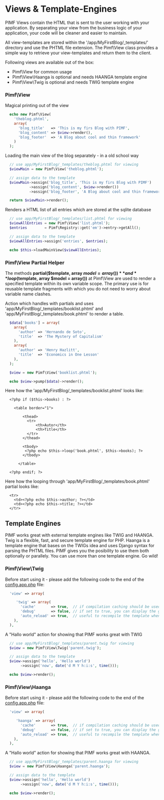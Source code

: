 # Views & Template-Engines

PIMF Views contain the HTML that is sent to the user working with your application. By separating your view from the business
logic of your application, your code will be cleaner and easier to maintain.

All view-templates are stored within the '/app/MyFirstBlog/_templates/' directory and use the PHTML file extension. The
Pimf\View class provides a simple way to retrieve your view-templates and return them to the client.

Following views are available out of the box:
- Pimf\View for common usage
- Pimf\View\Haanga is optional and needs HAANGA template engine
- Pimf\View\Twig is optional and needs TWIG template engine

### Pimf\View
Magical printing out of the view

```php
  echo new Pimf\View(
    'theblog.phtml',
    array(
      'blog_title'   => 'This is my firs Blog with PIMF',
      'blog_content' => $view->render(),
      'blog_footer'  => 'A Blog about cool and thin framework'
    )
  );
```

Loading the main view of the blog separately - in a old school way

```php
  // use app/MyFirstBlog/_templates/theblog.phtml for viewing
  $viewMain = new Pimf\View('theblog.phtml');

  // assign data to the template
  $viewMain->assign('blog_title', 'This is my firs Blog with PIMF')
           ->assign('blog_content', $view->render())
           ->assign('blog_footer', 'A Blog about cool and thin framework');

  return $viewMain->render();
```

Renders a HTML list of all entries which are stored at the sqlite database

```php
  // use app/MyFirstBlog/_templates/list.phtml for viewing
  $viewAllEntries = new Pimf\View('list.phtml');
  $entries        = Pimf\Registry::get('em')->entry->getAll();

  // assign data to the template
  $viewAllEntries->assign('entries', $entries);

  echo $this->loadMainView($viewAllEntries);
```

### Pimf\View Partial Helper
The methods **partial($template, array $model = array())** and **loop($template, array $model = array())** at Pimf\View are used to
render a specified template within its own variable scope. The primary use is for reusable template fragments with which you do not need to
worry about variable name clashes.

Action which handles with partials and uses 'app/MyFirstBlog/_templates/booklist.phtml' and 'app/MyFirstBlog/_templates/book.phtml' to
render a table.

```php
  $data['books'] = array(
    array(
      'author' => 'Hernando de Soto',
      'title'  => 'The Mystery of Capitalism'
    ),
    array(
      'author' => 'Henry Hazlitt',
      'title'  => 'Economics in One Lesson'
    ),
  );

  $view = new Pimf\View('booklist.phtml');

  echo $view->pump($data)->render();
```

Here how the 'app/MyFirstBlog/_templates/booklist.phtml' looks like:

```phtml
  <?php if ($this->books) : ?>

    <table border="1">

        <thead>
          <tr>
              <th>Autor</th>
              <th>Title</th>
          </tr>
        </thead>

        <tbody>
         <?php echo $this->loop('book.phtml', $this->books); ?>
        </tbody>

      </table>

  <?php endif; ?>
```

Here how the looping through 'app/MyFirstBlog/_templates/book.phtml' partial looks like:

```phtml
  <tr>
    <td><?php echo $this->author; ?></td>
    <td><?php echo $this->title; ?></td>
  </tr>
```

## Template Engines
PIMF works great with external template engines like TWIG and HAANGA. Twig is a flexible, fast, and secure template engine for PHP. Haanga
is a template engine that bases on the TWIGs idea and uses Django syntax for parsing the PHTML files. PIMF gives you the posibility to use
them both optionally or parallely. You can use more than one template engine. Go wild!

### Pimf\View\Twig
Before start using it - please add the following code to the end of the [config.app.php](https://github.com/gjerokrsteski/pimf-blog/blob/master/app/config.app.php) file:

```php
  'view' => array(

     'twig' => array(
       'cache'       => true,  // if compilation caching should be used
       'debug'       => false, // if set to true, you can display the generated nodes
       'auto_reload' => true,  // useful to recompile the template whenever the source code changes
    ),
  ),
```

A "Hallo world" action for showing that PIMF works great with TWIG

```php
  // use app/MyFirstBlog/_templates/parent.twig for viewing
  $view = new Pimf\View\Twig('parent.twig');

  // assign data to the template
  $view->assign('hello', 'Hello world')
       ->assign('now', date('d M Y h:i:s', time()));

  echo $view->render();
```

### Pimf\View\Haanga
Before start using it - please add the following code to the end of the [config.app.php](https://github.com/gjerokrsteski/pimf-blog/blob/master/app/config.app.php) file:

```php
  'view' => array(

     'haanga' => array(
       'cache'       => true,  // if compilation caching should be used
       'debug'       => false, // if set to true, you can display the generated nodes
       'auto_reload' => true,  // useful to recompile the template whenever the source code changes
    ),
  ),
```

A "Hallo world" action for showing that PIMF works great with HAANGA.

```php
  // use app/MyFirstBlog/_templates/parent.haanga for viewing
  $view = new Pimf\View\Haanga('parent.haanga');

  // assign data to the template
  $view->assign('hello', 'Hello world')
       ->assign('now', date('d M Y h:i:s', time()));

  echo $view->render();
``` 